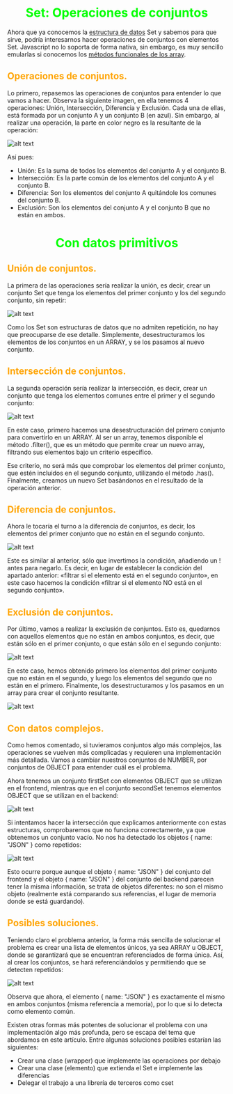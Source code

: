 # <span style="color:lime"><center>Set: Operaciones de conjuntos</center></span>

Ahora que ya conocemos la [estructura de datos](https://lenguajejs.com/javascript/set-map/que-es-set-weakset/) Set y sabemos para que sirve, podría interesarnos hacer operaciones de conjuntos con elementos Set. Javascript no lo soporta de forma nativa, sin embargo, es muy sencillo emularlas si conocemos los [métodos funcionales de los array](https://lenguajejs.com/javascript/arrays/array-functions/).

## <span style="color:orange">Operaciones de conjuntos.</span>
Lo primero, repasemos las operaciones de conjuntos para entender lo que vamos a hacer. Observa la siguiente imagen, en ella tenemos 4 operaciones: Unión, Intersección, Diferencia y Exclusión. Cada una de ellas, está formada por un conjunto A y un conjunto B (en azul). Sin embargo, al realizar una operación, la parte en color negro es la resultante de la operación:

![alt text](./imagenes-set-operaciones-conjuntos/conjuntos.png)

Así pues:

   - Unión: Es la suma de todos los elementos del conjunto A y el conjunto B.
   - Intersección: Es la parte común de los elementos del conjunto A y el conjunto B.
   - Diferencia: Son los elementos del conjunto A quitándole los comunes del conjunto B.
   - Exclusión: Son los elementos del conjunto A y el conjunto B que no están en ambos.

# <span style="color:lime"><center>Con datos primitivos</center></span>

## <span style="color:orange">Unión de conjuntos.</span>
La primera de las operaciones sería realizar la unión, es decir, crear un conjunto Set que tenga los elementos del primer conjunto y los del segundo conjunto, sin repetir:

![alt text](./imagenes-set-operaciones-conjuntos/image.png)

Como los Set son estructuras de datos que no admiten repetición, no hay que preocuparse de ese detalle. Simplemente, desestructuramos los elementos de los conjuntos en un ARRAY, y se los pasamos al nuevo conjunto.

## <span style="color:orange">Intersección de conjuntos.</span>
La segunda operación sería realizar la intersección, es decir, crear un conjunto que tenga los elementos comunes entre el primer y el segundo conjunto:

![alt text](./imagenes-set-operaciones-conjuntos/image-1.png)

En este caso, primero hacemos una desestructuración del primero conjunto para convertirlo en un ARRAY. Al ser un array, tenemos disponible el método .filter(), que es un método que permite crear un nuevo array, filtrando sus elementos bajo un criterio específico.

Ese criterio, no será más que comprobar los elementos del primer conjunto, que estén incluidos en el segundo conjunto, utilizando el método .has(). Finalmente, creamos un nuevo Set basándonos en el resultado de la operación anterior.

## <span style="color:orange">Diferencia de conjuntos.</span>
Ahora le tocaría el turno a la diferencia de conjuntos, es decir, los elementos del primer conjunto que no están en el segundo conjunto.

![alt text](./imagenes-set-operaciones-conjuntos/image-2.png)

Este es similar al anterior, sólo que invertimos la condición, añadiendo un ! antes para negarlo. Es decir, en lugar de establecer la condición del apartado anterior: «filtrar si el elemento está en el segundo conjunto», en este caso hacemos la condición «filtrar si el elemento NO está en el segundo conjunto».

## <span style="color:orange">Exclusión de conjuntos.</span>
Por último, vamos a realizar la exclusión de conjuntos. Esto es, quedarnos con aquellos elementos que no están en ambos conjuntos, es decir, que están sólo en el primer conjunto, o que están sólo en el segundo conjunto:

![alt text](./imagenes-set-operaciones-conjuntos/image-3.png)

En este caso, hemos obtenido primero los elementos del primer conjunto que no están en el segundo, y luego los elementos del segundo que no están en el primero. Finalmente, los desestructuramos y los pasamos en un array para crear el conjunto resultante.

![alt text](./imagenes-set-operaciones-conjuntos/image-4.png)

## <span style="color:orange">Con datos complejos.</span>
Como hemos comentado, si tuvieramos conjuntos algo más complejos, las operaciones se vuelven más complicadas y requieren una implementación más detallada. Vamos a cambiar nuestros conjuntos de NUMBER, por conjuntos de OBJECT para entender cuál es el problema.

Ahora tenemos un conjunto firstSet con elementos OBJECT que se utilizan en el frontend, mientras que en el conjunto secondSet tenemos elementos OBJECT que se utilizan en el backend:

![alt text](./imagenes-set-operaciones-conjuntos/image-5.png)

Si intentamos hacer la intersección que explicamos anteriormente con estas estructuras, comprobaremos que no funciona correctamente, ya que obtenemos un conjunto vacío. No nos ha detectado los objetos { name: "JSON" } como repetidos:

![alt text](./imagenes-set-operaciones-conjuntos/image-6.png)

Esto ocurre porque aunque el objeto { name: "JSON" } del conjunto del frontend y el objeto { name: "JSON" } del conjunto del backend parecen tener la misma información, se trata de objetos diferentes: no son el mismo objeto (realmente está comparando sus referencias, el lugar de memoria donde se está guardando).

## <span style="color:orange">Posibles soluciones.</span>
Teniendo claro el problema anterior, la forma más sencilla de solucionar el problema es crear una lista de elementos únicos, ya sea ARRAY u OBJECT, donde se garantizará que se encuentran referenciados de forma única. Así, al crear los conjuntos, se hará referenciándolos y permitiendo que se detecten repetidos:

![alt text](./imagenes-set-operaciones-conjuntos/image-7.png)

Observa que ahora, el elemento { name: "JSON" } es exactamente el mismo en ambos conjuntos (misma referencia a memoria), por lo que si lo detecta como elemento común.

Existen otras formas más potentes de solucionar el problema con una implementación algo más profunda, pero se escapa del tema que abordamos en este artículo. Entre algunas soluciones posibles estarían las siguientes:

   - Crear una clase (wrapper) que implemente las operaciones por debajo
   - Crear una clase (elemento) que extienda el Set e implemente las diferencias
   - Delegar el trabajo a una librería de terceros como cset




